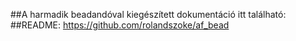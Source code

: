 ##A harmadik beadandóval kiegészített dokumentáció itt található:
##README: https://github.com/rolandszoke/af_bead